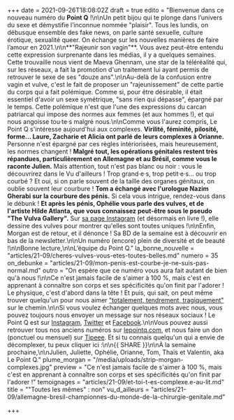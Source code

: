 +++
date = 2021-09-26T18:08:02Z
draft = true
edito = "Bienvenue dans ce nouveau numéro du **Point Q** !\n\nUn petit bijou qui te plonge dans l’univers du sexe et démystifie l’inconnue nommée \"plaisir\". Tous les lundis, on débusque ensemble des fake news, on parle santé sexuelle, culture érotique, sexualité queer. On échange sur les nouvelles manières de faire l’amour en 2021.\n\n**\"Rajeunir son vagin\"**. Vous avez peut-être entendu cette expression surprenante dans les médias, il y a quelques semaines. Cette trouvaille nous vient de Maeva Ghennam, une star de la téléréalité qui, sur les réseaux, a fait la promotion d'un traitement lui ayant permis de retrouver le sexe de ses \"douze ans\".\n\nAu-delà de la confusion entre vagin et vulve, c'est le fait de proposer un \"rajeunissement\" de cette partie du corps qui a fait polémique. Comme si, pour être désirable, il était essentiel d'avoir un sexe symétrique, \"sans rien qui dépasse\", épargné par le temps. Cette polémique n'est que l'une des expressions du carcan patriarcal qui impose des normes aux femmes (et aux hommes !), et qui nous angoisse tou·te·s malgré nous.\n\nComme vous l'aurez compris, Le Point Q s'intéresse aujourd'hui aux complexes. **Virilité, féminité, pilosité, forme... Laure, Zacharie et Alicia ont parlé de leurs complexes à Orianne.** Personne n'est épargné par ces règles intériorisées, mais heureusement, les normes changent ! **Malgré tout, les opérations génitales restent très répandues, particulièrement en Allemagne et au Brésil, comme vous le raconte Julien.** Mais attention, tout n'est pas blanc ou noir : vous le découvrirez dans le Vu d'ailleurs ! Trop grand·e·s, trop petit·e·s... ou trop courbé ? Et oui, si on parle souvent de la taille des organes génitaux, on oublie souvent leur courbure ! **Tom a échangé avec l'urologue Nazim Gherabi sur la courbure des pénis.** Si cela vous intrigue, rendez-vous dans le débunk ! **Et après les pénis, Ophélie vous parle des vulves, et de l'artiste Hilde Atlanta, que vous connaissez peut-être sous le pseudo \"The Vulva Gallery\".** Sur [sa page Instagram](https://www.instagram.com/the.vulva.gallery/) (et désormais en livre !), elle dessine des vulves pour montrer qu'elles sont toutes uniques !\n\nEnfin, Morgan est de retour, et il dénonce ! Sa BD de la semaine est à découvrir en bas de la newsletter.\n\nUn numéro (encore) plein de diversité et de beauté !\n\nBonne lecture,\n\nL’équipe du Point Q."
la_bonne_nouvelle = "articles/21-09/cheres-vulves-vous-etes-toutes-belles.md"
numero = 35
on_debunke = "articles/21-09/mon-penis-est-courbe-je-ne-suis-pas-normal.md"
outro = "On espère que ce numéro vous aura fait autant de bien qu'à nous !\n\nCe n'est jamais facile de s'aimer à 100 %, mais c'est en apprenant à connaître son corps et ses spécificités qu'on finit par l'adorer ! Le physique, c'est d'abord dans la tête ! Et puis, qui sait, on peut même trouver quelqu'un pour nous aimer [\"totalement, tendrement, tragiquement\"](https://www.youtube.com/watch?v=y4c0HF8hkoA) sur le chemin.\n\nSi vous voulez échanger quelques mots avec nous, vous pouvez toujours nous envoyer un message sur nos réseaux sociaux ! Le Point Q est sur [Instagram](https://www.instagram.com/lepoint.q/?hl=fr), [Twitter](https://twitter.com/LePointQ) et [Facebook](https://www.facebook.com/lepointq.news/).\n\nVous pouvez aussi retrouver tous nos anciens numéros sur [lepointq.com](https://lepointq.com), et nous faire un don (ponctuel ou mensuel) sur [Tipeee](https://fr.tipeee.com/le-point-q). Et si tu connais quelqu'un qui a envie de décomplexer, tu peux cliquer ici :\n\n{{ SHARE }}\n\nÀ la semaine prochaine,\n\nJulien, Juliette, Ophélie, Orianne, Tom, Thaïs et Valentin, aka Le Point Q."
plume_morgan = "/media/uploads/strip-morgan-complexes.jpg"
preview = "Ce n'est jamais facile de s'aimer à 100 %, mais c'est en apprenant à connaître son corps et ses spécificités qu'on finit par l'adorer !"
temoignages = "articles/21-09/et-toi-t-es-complexe.e-au-lit.md"
title = "\"Toutes les mêmes\" : non"
vu_d_ailleurs = "articles/21-09/allemagne-bresil-championnes-du-monde-de-la-chirurgie-genitale.md"

+++
